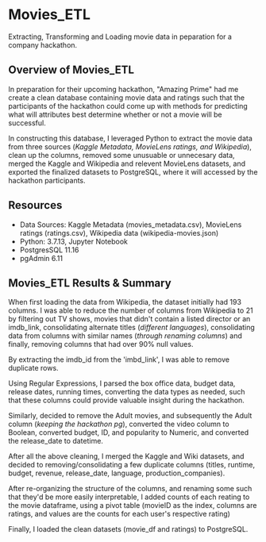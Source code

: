 # Movies_ETL
Extracting, Transforming and Loading movie data in peparation for a company hackathon.

## Overview of Movies_ETL
In preparation for their upcoming hackathon, "Amazing Prime" had me create a clean database containing movie data and ratings such that the participants of the hackathon could come up with methods for predicting what will attributes best determine whether or not a movie will be successful.

In constructing this database, I leveraged Python to extract the movie data from three sources (_Kaggle Metadata, MovieLens ratings, and Wikipedia_), clean up the columns, removed some unusuable or unnecesary data, merged the Kaggle and Wikipedia and relevent MovieLens datasets, and exported the finalized datasets to PostgreSQL, where it will accessed by the hackathon participants.

## Resources
- Data Sources: Kaggle Metadata (movies_metadata.csv), MovieLens ratings (ratings.csv), Wikipedia data (wikipedia-movies.json)
- Python: 3.7.13, Jupyter Notebook
- PostgresSQL 11.16
- pgAdmin 6.11

## Movies_ETL Results & Summary
When first loading the data from Wikipedia, the dataset initially had 193 columns. I was able to reduce the number of columns from Wikipedia to 21 by filtering out TV shows, movies that didn't contain a listed director or an imdb_link, consolidating alternate titles (_different languages_), consolidating data from columns with similar names (_through renaming columns_) and finally, removing columns that had over 90% null values.

By extracting the imdb_id from the 'imbd_link', I was able to remove duplicate rows.

Using Regular Expressions, I parsed the box office data, budget data, release dates, running times, converting the data types as needed, such that these columns could provide valuable insight during the hackathon.

Similarly, decided to remove the Adult movies, and subsequently the Adult column (_keeping the hackathon pg_), converted the video column to Boolean, converted budget, ID, and popularity to Numeric, and converted the release_date to datetime.

After all the above cleaning, I merged the Kaggle and Wiki datasets, and decided to removing/consolidating a few duplicate columns (titles, runtime, budget, revenue, release_date, language, production_companies). 

After re-organizing the structure of the columns, and renaming some such that they'd be more easily interpretable, I added counts of each reating to the movie dataframe, using a pivot table (movieID as the index, columns are ratings, and values are the counts for each user's respective rating)

Finally, I loaded the clean datasets (movie_df and ratings) to PostgreSQL.